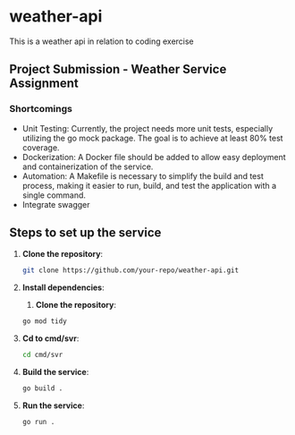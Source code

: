 # weather-api
This is a weather api in relation to coding exercise

## Project Submission - Weather Service Assignment

### Shortcomings

- Unit Testing: Currently, the project needs more unit tests, especially utilizing the go mock package. The goal is to achieve at least 80% test coverage.
- Dockerization: A Docker file should be added to allow easy deployment and containerization of the service.
- Automation: A Makefile is necessary to simplify the build and test process, making it easier to run, build, and test the application with a single command.
- Integrate swagger

## Steps to set up the service

1. **Clone the repository**:
   ```bash
   git clone https://github.com/your-repo/weather-api.git
   ```

2. **Install dependencies**:
    1. **Clone the repository**:
   ```bash
   go mod tidy
   ```


3. **Cd to cmd/svr**:
   ```bash
   cd cmd/svr
   ```

4. **Build the service**:
   ```bash
   go build .
   ```


5. **Run the service**:
   ```bash
   go run .
   ```




